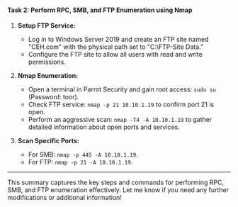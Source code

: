 #### Task 2: Perform RPC, SMB, and FTP Enumeration using Nmap

1. **Setup FTP Service:**
   - Log in to Windows Server 2019 and create an FTP site named "CEH.com" with the physical path set to "C:\FTP-Site Data."
   - Configure the FTP site to allow all users with read and write permissions.

2. **Nmap Enumeration:**
   - Open a terminal in Parrot Security and gain root access: `sudo su` (Password: toor).
   - Check FTP service: `nmap -p 21 10.10.1.19` to confirm port 21 is open.
   - Perform an aggressive scan: `nmap -T4 -A 10.10.1.19` to gather detailed information about open ports and services.

3. **Scan Specific Ports:**
   - For SMB: `nmap -p 445 -A 10.10.1.19`.
   - For FTP: `nmap -p 21 -A 10.10.1.19`.

---

This summary captures the key steps and commands for performing RPC, SMB, and FTP enumeration effectively. Let me know if you need any further modifications or additional information!